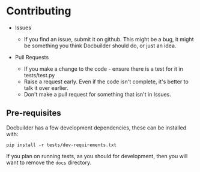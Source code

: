 # Contributing

* Issues
    * If you find an issue, submit it on github. This might be a bug, it might be something you think Docbuilder should do, or just an idea.

* Pull Requests
    * If you make a change to the code - ensure there is a test for it in tests/test.py
    * Raise a request early. Even if the code isn't complete, it's better to talk it over earlier.
    * Don't make a pull request for something that isn't in Issues.

## Pre-requisites

Docbuilder has a few development dependencies, these can be installed with:

```
pip install -r tests/dev-requirements.txt
```

If you plan on running tests, as you should for development, then you will want to remove the ```docs``` directory.
